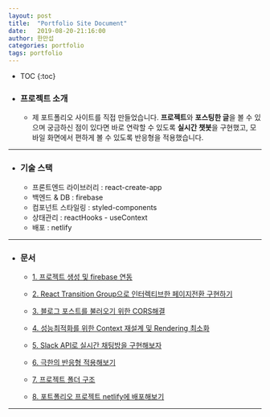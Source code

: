 ```yaml
---
layout: post
title:  "Portfolio Site Document"
date:   2019-08-20-21:16:00
author: 한만섭
categories: portfolio
tags: portfolio
---
```






* TOC
{:toc}
- ### 프로젝트 소개

  - 제 포트폴리오 사이트를 직접 만들었습니다. **프로젝트**와 **포스팅한 글**을 볼 수 있으며 궁금하신 점이 있다면 바로 연락할 수 있도록 **실시간 챗봇**을 구현했고, 모바일 화면에서 편하게 볼 수 있도록 반응형을 적용했습니다. 

***



- ### 기술 스택

  - 프론트엔드 라이브러리 : react-create-app
  - 백엔드 & DB : firebase
  - 컴포넌트 스타일링 : styled-components
  - 상태관리 : reactHooks - useContext
  - 배포 : netlify

***



- ### 문서 

  - [1. 프로젝트 생성 및 firebase 연동](https://13akstjq.github.io/portfolio/2019/08/20/portfolio-01-프로젝트-생성-및-firebase-연동.html)

  - [2. React Transition Group으로 인터렉티브한 페이지전환 구현하기 ](https://13akstjq.github.io/portfolio/2019/08/25/portfolio-02-React-Transition-Group으로-인터렉티브한-페이지전환-구현하기.html)
  - [3. 블로그 포스트를 불러오기 위한 CORS해결](https://13akstjq.github.io/portfolio/2019/09/08/portfolio-03-블로그-포스트를-불러오기-위한-CORS-해결.html)
  - [4. 성능최적화를 위한 Context 재설계 및 Rendering 최소화](https://13akstjq.github.io/portfolio/2019/09/10/portfolio-04-rendering횟수를-줄이기위한-Context재설계.html)
  - [5. Slack API로 실시간 채팅방을 구현해보자 ](https://13akstjq.github.io/portfolio/2019/09/15/portfolio-05-챗봇시스템-구현하기.html)
  - [6. 극한의 반응형 적용해보기](https://13akstjq.github.io/portfolio/2019/09/28/portfolio-06-극한의-반응형-적용해보기.html)
  - [7. 프로젝트 폴더 구조](https://13akstjq.github.io/portfolio/2019/09/28/portfolio-07-폴더-트리-구조.html)
  - [8. 포트폴리오 프로젝트 netlify에 배포해보기](https://13akstjq.github.io/portfolio/2019/09/28/portfolio-08-포트폴리오-프로젝트-netlify에-배포해보기.html)

***



#### 

#### 

#### 

#### 





